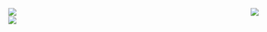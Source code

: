 <img align="left" src="https://github-readme-stats.vercel.app/api?username=BarthVisuals&show_icons=true&theme=radical" />
<img align="right" src="https://github-readme-stats.vercel.app/api/wakatime?username=BarthVisuals&theme=radical" />
<br>
<img align="center" src="https://github-readme-stats.vercel.app/api/top-langs/?username=BarthVisuals&theme=radical" />
